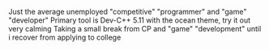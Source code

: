 Just the average unemployed "competitive" "programmer" and "game" "developer"
Primary tool is Dev-C++ 5.11 with the ocean theme, try it out very calming
Taking a small break from CP and "game" "development" until i recover from applying to college
